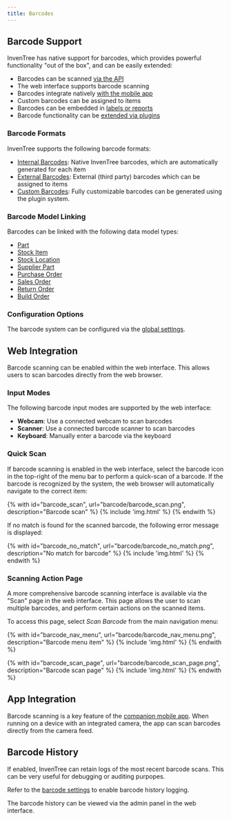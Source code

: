 ```yaml
---
title: Barcodes
---
```


## Barcode Support

InvenTree has native support for barcodes, which provides powerful functionality "out of the box", and can be easily extended:

- Barcodes can be scanned [via the API](../api/api.md)
- The web interface supports barcode scanning
- Barcodes integrate natively [with the mobile app](../app/barcode.md)
- Custom barcodes can be assigned to items
- Barcodes can be embedded in [labels or reports](../report/barcodes.md)
- Barcode functionality can be [extended via plugins](../extend/plugins/barcode.md)

### Barcode Formats

InvenTree supports the following barcode formats:

- [Internal Barcodes](./internal.md): Native InvenTree barcodes, which are automatically generated for each item
- [External Barcodes](./external.md): External (third party) barcodes which can be assigned to items
- [Custom Barcodes](./custom.md): Fully customizable barcodes can be generated using the plugin system.

### Barcode Model Linking

Barcodes can be linked with the following data model types:

- [Part](../part/index.md#part)
- [Stock Item](../stock/stock.md#stock-item)
- [Stock Location](../stock/stock.md#stock-location)
- [Supplier Part](../purchasing/supplier.md#supplier-parts)
- [Purchase Order](../purchasing/purchase_order.md#purchase-orders)
- [Sales Order](../sales/sales_order.md#sales-orders)
- [Return Order](../sales/return_order.md#return-orders)
- [Build Order](../manufacturing/build.md#build-orders)

### Configuration Options

The barcode system can be configured via the [global settings](../settings/global.md#barcodes).

## Web Integration

Barcode scanning can be enabled within the web interface. This allows users to scan barcodes directly from the web browser.

### Input Modes

The following barcode input modes are supported by the web interface:

- **Webcam**: Use a connected webcam to scan barcodes
- **Scanner**: Use a connected barcode scanner to scan barcodes
- **Keyboard**: Manually enter a barcode via the keyboard

### Quick Scan

If barcode scanning is enabled in the web interface, select the barcode icon in the top-right of the menu bar to perform a quick-scan of a barcode. If the barcode is recognized by the system, the web browser will automatically navigate to the correct item:

{% with id="barcode_scan", url="barcode/barcode_scan.png", description="Barcode scan" %}
{% include 'img.html' %}
{% endwith %}

If no match is found for the scanned barcode, the following error message is displayed:

{% with id="barcode_no_match", url="barcode/barcode_no_match.png", description="No match for barcode" %}
{% include 'img.html' %}
{% endwith %}

### Scanning Action Page

A more comprehensive barcode scanning interface is available via the "Scan" page in the web interface. This page allows the user to scan multiple barcodes, and perform certain actions on the scanned items.

To access this page, select *Scan Barcode* from the main navigation menu:

{% with id="barcode_nav_menu", url="barcode/barcode_nav_menu.png", description="Barcode menu item" %}
{% include 'img.html' %}
{% endwith %}

{% with id="barcode_scan_page", url="barcode/barcode_scan_page.png", description="Barcode scan page" %}
{% include 'img.html' %}
{% endwith %}

## App Integration

Barcode scanning is a key feature of the [companion mobile app](../app/barcode.md). When running on a device with an integrated camera, the app can scan barcodes directly from the camera feed.

## Barcode History

If enabled, InvenTree can retain logs of the most recent barcode scans. This can be very useful for debugging or auditing purpopes.

Refer to the [barcode settings](../settings/global.md#barcodes) to enable barcode history logging.

The barcode history can be viewed via the admin panel in the web interface.
